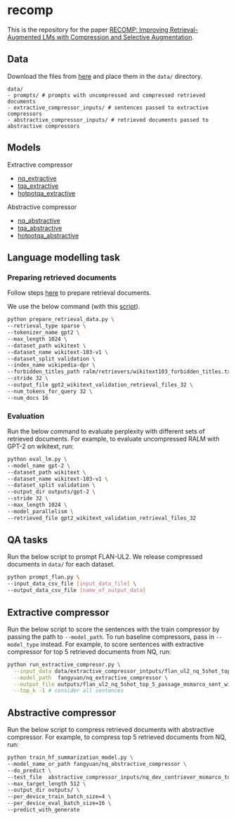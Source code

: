 # recomp

This is the repository for the paper [RECOMP: Improving Retrieval-Augmented LMs with Compression and Selective Augmentation](https://arxiv.org/pdf/2310.04408.pdf).

## Data
Download the files from [here](https://drive.google.com/drive/folders/1X-BHlZ_HG8tRL-7u70TZGKYZ3W14fnJn?usp=sharing) and place them in the `data/` directory.
```
data/
- prompts/ # prompts with uncompressed and compressed retrieved documents
- extractive_compressor_inputs/ # sentences passed to extractive compressors
- abstractive_compressor_inputs/ # retrieved documents passed to abstractive compressors
```

## Models
Extractive compressor
* [nq_extractive](https://huggingface.co/fangyuan/nq_extractive_compressor)
* [tqa_extractive](https://huggingface.co/fangyuan/tqa_extractive_compressor)
* [hotpotqa_extractive](https://huggingface.co/fangyuan/hotpotqa_extractive_compressor)

Abstractive compressor
* [nq_abstractive](https://huggingface.co/fangyuan/nq_abstractive_compressor)
* [tqa_abstractive](https://huggingface.co/fangyuan/tqa_abstractive_compressor)
* [hotpotqa_abstractive](https://huggingface.co/fangyuan/hotpotqa_abstractive)

## Language modelling task

### Preparing retrieved documents 

Follow steps [here](https://github.com/AI21Labs/in-context-ralm/tree/main?tab=readme-ov-file#retrieval) to prepare retrieval documents.

We use the below command (with this [script](https://github.com/AI21Labs/in-context-ralm/blob/main/prepare_retrieval_data.py)).

```bash
python prepare_retrieval_data.py \
--retrieval_type sparse \
--tokenizer_name gpt2 \
--max_length 1024 \
--dataset_path wikitext \
--dataset_name wikitext-103-v1 \
--dataset_split validation \
--index_name wikipedia-dpr \
--forbidden_titles_path ralm/retrievers/wikitext103_forbidden_titles.txt \
--stride 32 \
--output_file gpt2_wikitext_validation_retrieval_files_32 \
--num_tokens_for_query 32 \
--num_docs 16
```

### Evaluation

Run the below command to evaluate perplexity with different sets of retrieved documents. For example, to evaluate uncompressed RALM with GPT-2 on wikitext, run:

```bash
python eval_lm.py \
--model_name gpt-2 \
--dataset_path wikitext \
--dataset_name wikitext-103-v1 \
--dataset_split validation \
--output_dir outputs/gpt-2 \
--stride 32 \
--max_length 1024 \
--model_parallelism \
--retrieved_file gpt2_wikitext_validation_retrieval_files_32
```


## QA tasks

Run the below script to prompt FLAN-UL2. We release compressed documents in `data/` for each dataset.

```bash
python prompt_flan.py \
--input_data_csv_file [input_data_file] \
--output_data_csv_file [name_of_output_data]
```

## Extractive compressor

Run the below script to score the sentences with the train compressor by passing the path to `--model_path`. To run baseline compressors, pass in `--model_type` instead.
For example, to score sentences with extractive compressor for top 5 retrieved documents from NQ, run:

```bash
python run_extractive_compresor.py \
  --input_data data/extractive_compressor_intputs/flan_ul2_nq_5shot_top_5_passage_new_msmarco_sent.json \
  --model_path  fangyuan/nq_extractive_compressor \
  --output_file outputs/flan_ul2_nq_5shot_top_5_passage_msmarco_sent_with_scores.json \
  --top_k -1 # consider all sentences
```

## Abstractive compressor 

Run the below script to compress retrieved documents with abstractive compressor. For example, to compress top 5 retrieved documents from NQ, run:

```bash
python train_hf_summarization_model.py \
--model_name_or_path fangyuan/nq_abstractive_compressor \
--do_predict \
--test_file  abstractive_compressor_inputs/nq_dev_contriever_msmarco_top_5_docs.json \
--max_target_length 512 \
--output_dir outputs/ \
--per_device_train_batch_size=4 \
--per_device_eval_batch_size=16 \
--predict_with_generate
```

